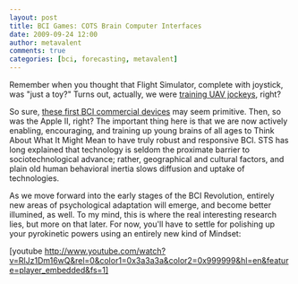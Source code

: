 ```yaml
---
layout: post
title: BCI Games: COTS Brain Computer Interfaces
date: 2009-09-24 12:00
author: metavalent
comments: true
categories: [bci, forecasting, metavalent]
---
```

Remember when you thought that Flight Simulator, complete with joystick, was "just a toy?" Turns out, actually, we were <a href="http://wikidashboard.parc.com/wiki/Unmanned_aerial_vehicle">training UAV jockeys</a>, right?

So sure, <a href="http://www.neurosky.com/">these first BCI commercial devices</a> may seem primitive. Then, so was the Apple II, right? The important thing here is that we are now actively enabling, encouraging, and training up young brains of all ages to Think About What It Might Mean to have truly robust and responsive BCI. STS has long explained that technology is seldom the proximate barrier to sociotechnological advance; rather, geographical and cultural factors, and plain old human behavioral inertia slows diffusion and uptake of technologies. 

As we move forward into the early stages of the BCI Revolution, entirely new areas of psychological adaptation will emerge, and become better illumined, as well. To my mind, this is where the real interesting research lies, but more on that later. For now, you'll have to settle for polishing up your pyrokinetic powers using an entirely new kind of Mindset:

[youtube http://www.youtube.com/watch?v=RlJz1Dm16wQ&rel=0&color1=0x3a3a3a&color2=0x999999&hl=en&feature=player_embedded&fs=1]
